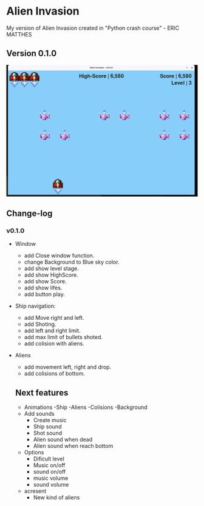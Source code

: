 # Alien Invasion
My version of Alien Invasion created in
"Python crash course" - ERIC MATTHES 



## Version 0.1.0 
![First Screenshot of Alien Invasion](https://github.com/fernando-stteffen/alien_invasion/raw/main/images/first_screen.png)



## Change-log 
### v0.1.0
* Window
  * add Close window function.
  * change Background to Blue sky color.
  * add show level stage.
  * add show HighScore.
  * add show Score.
  * add show lifes.
  * add button play.
* Ship navigation:
  * add Move right and left.
  * add Shoting.
  * add left and right limit.
  * add max limit of bullets shoted.
  * add colision with aliens.
* Aliens
  * add movement left, right and drop.
  * add colisions of bottom. 
  
  
  ## Next features
  - Animations
    -Ship
    -Aliens
    -Colisions
    -Background
  - Add sounds
    - Create music
    - Ship sound
    - Shot sound
    - Alien sound when dead
    - Alien sound when reach bottom 
  - Options
    - Dificult level
    - Music on/off
    - sound on/off
    - music volume
    - sound volume
  - acresent
    - New kind of aliens
